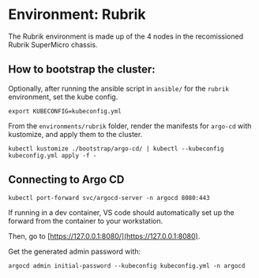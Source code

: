 # Environment: Rubrik
The Rubrik environment is made up of the 4 nodes in the recomissioned Rubrik SuperMicro chassis.

## How to bootstrap the cluster:
Optionally, after running the ansible script in `ansible/` for the `rubrik` environment, set the kube config.
```
export KUBECONFIG=kubeconfig.yml
```

From the `environments/rubrik` folder, render the manifests for `argo-cd`  with kustomize, and apply them to the cluster.
```
kubectl kustomize ./bootstrap/argo-cd/ | kubectl --kubeconfig kubeconfig.yml apply -f -
```

## Connecting to Argo CD
```
kubectl port-forward svc/argocd-server -n argocd 8080:443
```

If running in a dev container, VS code should automatically set up the forward from the container to your workstation.

Then, go to [https://127.0.0.1:8080/](https://127.0.0.1:8080).

Get the generated admin password with:
```
argocd admin initial-password --kubeconfig kubeconfig.yml -n argocd
```